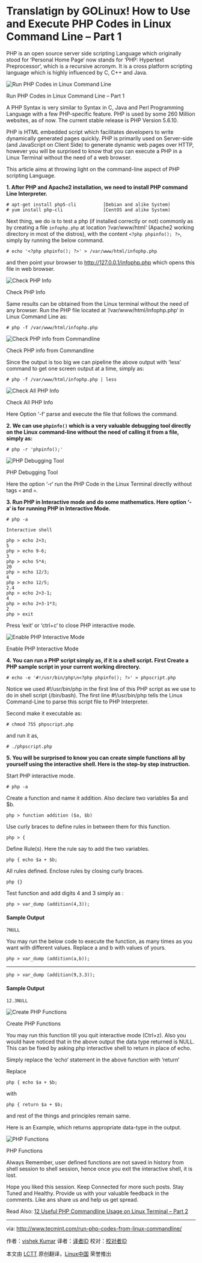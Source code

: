 Translatign by GOLinux!
How to Use and Execute PHP Codes in Linux Command Line – Part 1
================================================================================
PHP is an open source server side scripting Language which originally stood for ‘Personal Home Page‘ now stands for ‘PHP: Hypertext Preprocessor‘, which is a recursive acronym. It is a cross platform scripting language which is highly influenced by C, C++ and Java.

![Run PHP Codes in Linux Command Line](http://www.tecmint.com/wp-content/uploads/2015/07/php-command-line-usage.jpeg)

Run PHP Codes in Linux Command Line – Part 1

A PHP Syntax is very similar to Syntax in C, Java and Perl Programming Language with a few PHP-specific feature. PHP is used by some 260 Million websites, as of now. The current stable release is PHP Version 5.6.10.

PHP is HTML embedded script which facilitates developers to write dynamically generated pages quickly. PHP is primarily used on Server-side (and JavaScript on Client Side) to generate dynamic web pages over HTTP, however you will be surprised to know that you can execute a PHP in a Linux Terminal without the need of a web browser.

This article aims at throwing light on the command-line aspect of PHP scripting Language.

**1. After PHP and Apache2 installation, we need to install PHP command Line Interpreter.**

    # apt-get install php5-cli 			[Debian and alike System)
    # yum install php-cli 				[CentOS and alike System)

Next thing, we do is to test a php (if installed correctly or not) commonly as by creating a file `infophp.php` at location ‘/var/www/html‘ (Apache2 working directory in most of the distros), with the content `<?php phpinfo(); ?>`, simply by running the below command.

    # echo '<?php phpinfo(); ?>' > /var/www/html/infophp.php

and then point your browser to http://127.0.0.1/infophp.php which opens this file in web browser.

![Check PHP Info](http://www.tecmint.com/wp-content/uploads/2015/07/Check-PHP-Info.png)

Check PHP Info

Same results can be obtained from the Linux terminal without the need of any browser. Run the PHP file located at ‘/var/www/html/infophp.php‘ in Linux Command Line as:

    # php -f /var/www/html/infophp.php

![Check PHP info from Commandline](http://www.tecmint.com/wp-content/uploads/2015/07/Check-PHP-info-from-Commandline.png)

Check PHP info from Commandline

Since the output is too big we can pipeline the above output with ‘less‘ command to get one screen output at a time, simply as:

    # php -f /var/www/html/infophp.php | less

![Check All PHP Info](http://www.tecmint.com/wp-content/uploads/2015/07/Check-All-PHP-Info.png)

Check All PHP Info

Here Option ‘-f‘ parse and execute the file that follows the command.

**2. We can use `phpinfo()` which is a very valuable debugging tool directly on the Linux command-line without the need of calling it from a file, simply as:**

    # php -r 'phpinfo();'

![PHP Debugging Tool](http://www.tecmint.com/wp-content/uploads/2015/07/PHP-Debugging-Tool.png)

PHP Debugging Tool

Here the option ‘-r‘ run the PHP Code in the Linux Terminal directly without tags `<` and `>`.

**3. Run PHP in Interactive mode and do some mathematics. Here option ‘-a‘ is for running PHP in Interactive Mode.**

    # php -a
    
    Interactive shell
    
    php > echo 2+3;
    5
    php > echo 9-6;
    3
    php > echo 5*4;
    20
    php > echo 12/3;
    4
    php > echo 12/5;
    2.4
    php > echo 2+3-1;
    4
    php > echo 2+3-1*3;
    2
    php > exit

Press ‘exit‘ or ‘ctrl+c‘ to close PHP interactive mode.

![Enable PHP Interactive Mode](http://www.tecmint.com/wp-content/uploads/2015/07/Enable-PHP-interactive-mode1.png)

Enable PHP Interactive Mode

**4. You can run a PHP script simply as, if it is a shell script. First Create a PHP sample script in your current working directory.**

    # echo -e '#!/usr/bin/php\n<?php phpinfo(); ?>' > phpscript.php

Notice we used #!/usr/bin/php in the first line of this PHP script as we use to do in shell script (/bin/bash). The first line #!/usr/bin/php tells the Linux Command-Line to parse this script file to PHP Interpreter.

Second make it executable as:

    # chmod 755 phpscript.php

and run it as,

    # ./phpscript.php

**5. You will be surprised to know you can create simple functions all by yourself using the interactive shell. Here is the step-by step instruction.**

Start PHP interactive mode.

    # php -a

Create a function and name it addition. Also declare two variables $a and $b.

    php > function addition ($a, $b)

Use curly braces to define rules in between them for this function.

    php > {

Define Rule(s). Here the rule say to add the two variables.

    php { echo $a + $b;

All rules defined. Enclose rules by closing curly braces.

    php {}

Test function and add digits 4 and 3 simply as :

    php > var_dump (addition(4,3));

#### Sample Output ####

    7NULL

You may run the below code to execute the function, as many times as you want with different values. Replace a and b with values of yours.

    php > var_dump (addition(a,b));

----------

    php > var_dump (addition(9,3.3));

#### Sample Output ####

    12.3NULL

![Create PHP Functions](http://www.tecmint.com/wp-content/uploads/2015/07/Create-PHP-Functions.png)

Create PHP Functions

You may run this function till you quit interactive mode (Ctrl+z). Also you would have noticed that in the above output the data type returned is NULL. This can be fixed by asking php interactive shell to return in place of echo.

Simply replace the ‘echo‘ statement in the above function with ‘return‘

Replace

    php { echo $a + $b;

with

    php { return $a + $b;

and rest of the things and principles remain same.

Here is an Example, which returns appropriate data-type in the output.

![PHP Functions](http://www.tecmint.com/wp-content/uploads/2015/07/PHP-Functions.png)

PHP Functions

Always Remember, user defined functions are not saved in history from shell session to shell session, hence once you exit the interactive shell, it is lost.

Hope you liked this session. Keep Connected for more such posts. Stay Tuned and Healthy. Provide us with your valuable feedback in the comments. Like ans share us and help us get spread.

Read Also: [12 Useful PHP Commandline Usage on Linux Terminal – Part 2][1]

--------------------------------------------------------------------------------

via: http://www.tecmint.com/run-php-codes-from-linux-commandline/

作者：[vishek Kumar][a]
译者：[译者ID](https://github.com/译者ID)
校对：[校对者ID](https://github.com/校对者ID)

本文由 [LCTT](https://github.com/LCTT/TranslateProject) 原创翻译，[Linux中国](https://linux.cn/) 荣誉推出

[a]:http://www.tecmint.com/author/avishek/
[1]:http://www.tecmint.com/execute-php-codes-functions-in-linux-commandline/
